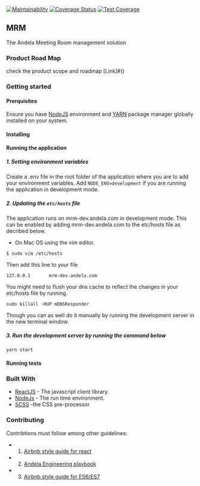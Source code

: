 [![Maintainability](https://api.codeclimate.com/v1/badges/96eb001b4748df1f3688/maintainability)](https://codeclimate.com/repos/5b06cdaec544c6027e008559/maintainability)
[![Coverage Status](https://coveralls.io/repos/github/andela/mrm_front/badge.svg?t=h371yr)](https://coveralls.io/github/andela/mrm_front) [![Test Coverage](https://api.codeclimate.com/v1/badges/96eb001b4748df1f3688/test_coverage)](https://codeclimate.com/repos/5b06cdaec544c6027e008559/test_coverage)

## MRM
The Andela Meeting Room management solution

### Product Road Map
check the product scope and roadmap [Link]#()

### Getting started

#### Prerquisites
Ensure you have [NodeJS](https://nodejs.org/en/) environment and [YARN](https://github.com/airbnb/javascript) package manager globally installed on your system.

#### Installing

#### Running the application
##### 1. Setting environment variables
Create a .env file in the root folder of the application where you are to add your environment variables.
Add ```NODE_ENV=development``` if you are running the application in development mode.

##### 2. Updating the ```etc/hosts``` file
The application runs on mrm-dev.andela.com in development mode. This can be enabled by adding mrm-dev.andela.com to the etc/hosts file as decribed below.
- On Mac OS using the vim editor.
```
$ sudo vim /etc/hosts
```

Then add this line to your file
```
127.0.0.1		mrm-dev.andela.com
```

You might need to flush your dns cache to reflect the changes in your etc/hosts file by running.
```
sudo killall -HUP mDNSResponder
```
Though you can as well do it manually by running the development server in the new terminal window.

##### 3. Run the development server by running the command below
```
yarn start
```


#### Running tests

### Built With
* [ReactJS](https://reactjs.org/) - The javascript client library.
* [NodeJs](https://nodejs.org/en/) - The run time environment.
* [SCSS](http://sass-lang.com/documentation/file.SCSS_FOR_SASS_USERS.html) -the CSS pre-processor


### Contributing
Contribtions must follow among other guidelines:

* 1. [Airbnb style guide for react](https://github.com/airbnb/javascript/tree/master/react)
* 2. [Andela Engineering playbook](https://github.com/andela/engineering-playbook)
* 3. [Airbnb style guide for ES6/ES7](https://github.com/airbnb/javascript)

